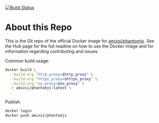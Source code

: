 [![Build Status](https://travis-ci.org/amixsi/docker-phantomjs.svg?branch=master)](https://travis-ci.org/amixsi/docker-phantomjs)

# About this Repo

This is the Git repo of the official Docker image for [amixsi/phantomjs](https://hub.docker.com/r/amixsi/phantomjs/).
See the Hub page for the full readme on how to use the Docker image and for information regarding contributing and issues.

Common build usage:

```bash
docker build \
  --build-arg "http_proxy=$http_proxy" \
  --build-arg "https_proxy=$https_proxy" \
  --build-arg "no_proxy=$no_proxy" \
  -t amixsi/phantomjs:latest \
  .
```

Publish

```bash
docker login
docker push amixsi/phantomjs
```
